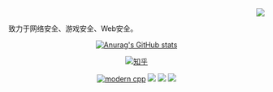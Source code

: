 <img align="right" src="https://moe-counter.glitch.me/get/@star?theme=rule34">

## 

致力于网络安全、游戏安全、Web安全。

<div id="title" align=center>

[![Anurag's GitHub stats](https://github-readme-stats.vercel.app/api?username=380561016&show_icons=true&theme=tokyonight)](https://b23.tv/iEJTnPp)

[![知乎](https://img.shields.io/badge/bilibili-pink)](https://space.bilibili.com/177308205?spm_id_from=333.1007.0.0)

[![modern cpp](https://img.shields.io/badge/code-C++-blue)](https://learn.microsoft.com/zh-cn/cpp/cpp/welcome-back-to-cpp-modern-cpp) 
![](https://img.shields.io/badge/讨厌-学习-yellow) 
![](https://img.shields.io/badge/性格-开朗-red) 
![](https://img.shields.io/badge/爱好-二次元-red)

</div>


